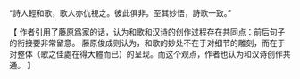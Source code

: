 “詩人輕和歌，歌人亦仇視之。彼此俱非。至其妙悟，詩歌一致。”

【
作者引用了藤原爲家的话，认为和歌和汉诗的创作过程存在共同点：前后句子的衔接要非常留意。
藤原俊成则认为，和歌的妙处不在于对细节的雕刻，而在于对整体（歌之佳處在得大體而已）的呈现。而这个观点，作者也认为和汉诗创作共通。
】